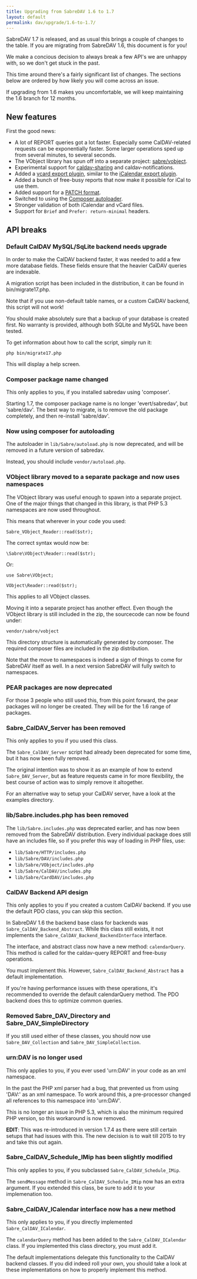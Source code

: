 ```yaml
---
title: Upgrading from SabreDAV 1.6 to 1.7
layout: default
permalink: dav/upgrade/1.6-to-1.7/
---
```


SabreDAV 1.7 is released, and as usual this brings a couple of changes to the
table. If you are migrating from SabreDAV 1.6, this document is for you!

We make a concious decision to always break a few API's we are unhappy with, so
we don't get stuck in the past.

This time around there's a fairly significant list of changes. The sections
below are ordered by how likely you will come across an issue.

If upgrading from 1.6 makes you uncomfortable, we will keep maintaining the 1.6
branch for 12 months.

New features
------------

First the good news:

* A lot of REPORT queries got a lot faster. Especially some CalDAV-related
  requests can be exponentially faster. Some larger operations sped up from
  several minutes, to several seconds.
* The VObject library has spun off into a separate project: [sabre/vobject][1].
* Experimental support for [caldav-sharing](/dav/caldav-sharing) and
  caldav-notifications.
* Added a [vcard export plugin](/dav/vcf-export-plugin), similar to the
  [iCalendar export plugin](/dav/ics-export-plugin).
* Added a bunch of free-busy reports that now make it possible for iCal to use
  them.
* Added support for a [PATCH format](/dav/http-patch).
* Switched to using the [Composer autoloader][2].
* Stronger validation of both iCalendar and vCard files.
* Support for `Brief` and `Prefer: return-minimal` headers.


API breaks
----------

### Default CalDAV MySQL/SqLite backend needs upgrade

In order to make the CalDAV backend faster, it was needed to add a few more
database fields. These fields ensure that the heavier CalDAV queries are
indexable.

A migration script has been included in the distribution, it can be found in
bin/migrate17.php.

Note that if you use non-default table names, or a custom CalDAV backend,
this script will not work!

You should make absolutely sure that a backup of your database is created
first. No warranty is provided, although both SQLite and MySQL have been
tested.

To get information about how to call the script, simply run it:

    php bin/migrate17.php

This will display a help screen.


### Composer package name changed

This only applies to you, if you installed sabredav using 'composer'.

Starting 1.7, the composer package name is no longer 'evert/sabredav', but
'sabre/dav'. The best way to migrate, is to remove the old package completely,
and then re-install 'sabre/dav'.


### Now using composer for autoloading

The autoloader in `lib/Sabre/autoload.php` is now deprecated, and will be
removed in a future version of sabredav.

Instead, you should include `vendor/autoload.php`.


### VObject library moved to a separate package and now uses namespaces

The VObject library was useful enough to spawn into a separate project.
One of the major things that changed in this library, is that PHP 5.3
namespaces are now used throughout.

This means that wherever in your code you used:

    Sabre_VObject_Reader::read($str);

The correct syntax would now be:

    \Sabre\VObject\Reader::read($str);

Or:

    use Sabre\VObject;

    VObject\Reader::read($str);

This applies to all VObject classes.

Moving it into a separate project has another effect. Even though the
VObject library is still included in the zip, the sourcecode can now be
found under:

    vendor/sabre/vobject

This directory structure is automatically generated by composer.
The required composer files are included in the zip distribution.

Note that the move to namespaces is indeed a sign of things to come for
SabreDAV itself as well. In a next version SabreDAV will fully switch to
namespaces.


### PEAR packages are now deprecated

For those 3 people who still used this, from this point forward, the pear
packages will no longer be created. They will be for the 1.6 range of packages.


### Sabre_CalDAV_Server has been removed

This only applies to you if you used this class.

The `Sabre_CalDAV_Server` script had already been deprecated for some time, but
it has now been fully removed.

The original intention was to show it as an example of how to extend
`Sabre_DAV_Server`, but as feature requests came in for more flexibility, the
best course of action was to simply remove it altogether.

For an alternative way to setup your CalDAV server, have a look at the examples
directory.


### lib/Sabre.includes.php has been removed 

The `lib/Sabre.includes.php` was deprecated earlier, and has now been removed
from the SabreDAV distribution. Every individual package does still have
an includes file, so if you prefer this way of loading in PHP files, use:

* `lib/Sabre/HTTP/includes.php`
* `lib/Sabre/DAV/includes.php`
* `lib/Sabre/VObject/includes.php`
* `lib/Sabre/CalDAV/includes.php`
* `lib/Sabre/CardDAV/includes.php`


### CalDAV Backend API design

This only applies to you if you created a custom CalDAV backend. If you use
the default PDO class, you can skip this section.

In SabreDAV 1.6 the backend base class for backends was
`Sabre_CalDAV_Backend_Abstract`. While this class still exists, it not
implements the `Sabre_CalDAV_Backend_BackendInterface` interface.

The interface, and abstract class now have a new method: `calendarQuery`. This
method is called for the caldav-query REPORT and free-busy operations.

You must implement this. However, `Sabre_CalDAV_Backend_Abstract` has a
default implementation.

If you're having performance issues with these operations, it's recommended to
override the default calendarQuery method. The PDO backend does this to
optimize common queries.


### Removed Sabre_DAV_Directory and Sabre_DAV_SimpleDirectory

If you still used either of these classes, you should now use
`Sabre_DAV_Collection` and `Sabre_DAV_SimpleCollection`.


### urn:DAV is no longer used

This only applies to you, if you ever used 'urn:DAV' in your code as an xml
namespace.

In the past the PHP xml parser had a bug, that prevented us from using 'DAV:'
as an xml namespace. To work around this, a pre-processor changed all
references to this namespace into 'urn:DAV'.

This is no longer an issue in PHP 5.3, which is also the minimum required PHP
version, so this workaround is now removed.

**EDIT**: This was re-introduced in version 1.7.4 as there were still certain
setups that had issues with this. The new decision is to wait till 2015 to
try and take this out again.


### Sabre_CalDAV_Schedule_IMip has been slightly modified

This only applies to you, if you subclassed `Sabre_CalDAV_Schedule_IMip`.

The `sendMessage` method in `Sabre_CalDAV_Schedule_IMip` now has an extra
argument. If you extended this class, be sure to add it to your
implemenation too.


### Sabre_CalDAV_ICalendar interface now has a new method

This only applies to you, if you directly implemented `Sabre_CalDAV_ICalendar`.

The `calendarQuery` method has been added to the `Sabre_CalDAV_ICalendar` class.
If you implemented this class directory, you must add it.

The default implementations delegate this functionality to the CalDAV backend
classes. If you did indeed roll your own, you should take a look at these
implementations on how to properly implement this method.

[1]: https://github.com/sabre-io/vobject
[2]: http://getcomposer.org/
